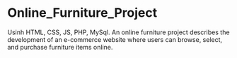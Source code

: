 # Online_Furniture_Project
Usinh HTML, CSS, JS, PHP, MySql.
An online furniture project describes the development of an e-commerce website where users can browse, select, and purchase furniture items online. 
